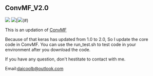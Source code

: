 ## ConvMF_V2.0

[![](https://jaywcjlove.github.io/sb/ico/awesome.svg)](#) [![](https://jaywcjlove.github.io/sb/license/mit.svg)](#)[![](https://travis-ci.org/daicoolb/ConvMF_V2.0.svg?branch=master)(#)

This is an updation of [ConvMF](http://dm.postech.ac.kr/~cartopy/ConvMF/)

Because of that keras has updated from 1.0 to 2.0, So I update the core code in ConvMF. You can use the run_test.sh to test code in your environment after you download the code.

If you have any question, don't hestitate to contact with me.

Email:daicoolb@outlook.com


